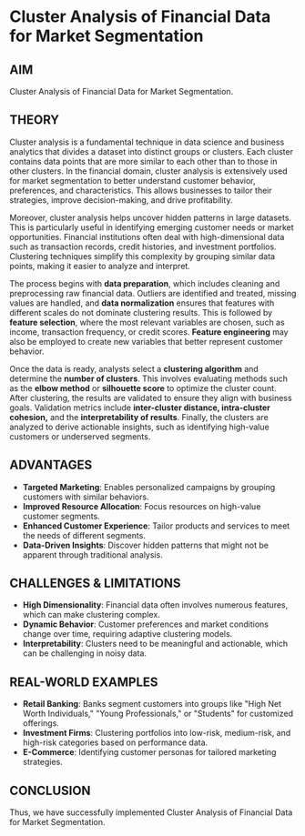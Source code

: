 # Cluster Analysis of Financial Data for Market Segmentation

## AIM
Cluster Analysis of Financial Data for Market Segmentation.

## THEORY
Cluster analysis is a fundamental technique in data science and business analytics that divides a dataset into distinct groups or clusters. Each cluster contains data points that are more similar to each other than to those in other clusters. In the financial domain, cluster analysis is extensively used for market segmentation to better understand customer behavior, preferences, and characteristics. This allows businesses to tailor their strategies, improve decision-making, and drive profitability.

Moreover, cluster analysis helps uncover hidden patterns in large datasets. This is particularly useful in identifying emerging customer needs or market opportunities. Financial institutions often deal with high-dimensional data such as transaction records, credit histories, and investment portfolios. Clustering techniques simplify this complexity by grouping similar data points, making it easier to analyze and interpret.

The process begins with **data preparation**, which includes cleaning and preprocessing raw financial data. Outliers are identified and treated, missing values are handled, and **data normalization** ensures that features with different scales do not dominate clustering results. This is followed by **feature selection**, where the most relevant variables are chosen, such as income, transaction frequency, or credit scores. **Feature engineering** may also be employed to create new variables that better represent customer behavior.

Once the data is ready, analysts select a **clustering algorithm** and determine the **number of clusters**. This involves evaluating methods such as the **elbow method** or **silhouette score** to optimize the cluster count. After clustering, the results are validated to ensure they align with business goals. Validation metrics include **inter-cluster distance, intra-cluster cohesion,** and the **interpretability of results**. Finally, the clusters are analyzed to derive actionable insights, such as identifying high-value customers or underserved segments.

## ADVANTAGES
- **Targeted Marketing**: Enables personalized campaigns by grouping customers with similar behaviors.  
- **Improved Resource Allocation**: Focus resources on high-value customer segments.  
- **Enhanced Customer Experience**: Tailor products and services to meet the needs of different segments.  
- **Data-Driven Insights**: Discover hidden patterns that might not be apparent through traditional analysis.  

## CHALLENGES & LIMITATIONS
- **High Dimensionality**: Financial data often involves numerous features, which can make clustering complex.  
- **Dynamic Behavior**: Customer preferences and market conditions change over time, requiring adaptive clustering models.  
- **Interpretability**: Clusters need to be meaningful and actionable, which can be challenging in noisy data.  

## REAL-WORLD EXAMPLES
- **Retail Banking**: Banks segment customers into groups like "High Net Worth Individuals," "Young Professionals," or "Students" for customized offerings.  
- **Investment Firms**: Clustering portfolios into low-risk, medium-risk, and high-risk categories based on performance data.  
- **E-Commerce**: Identifying customer personas for tailored marketing strategies.  

## CONCLUSION
Thus, we have successfully implemented Cluster Analysis of Financial Data for Market Segmentation.
